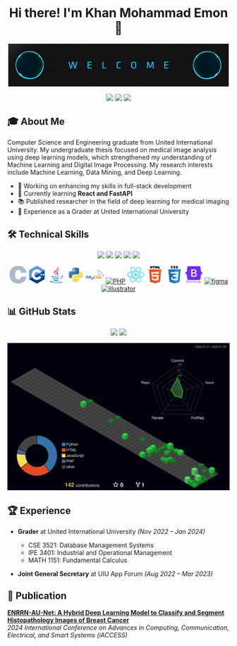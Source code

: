 # <div align="center">Hi there! I'm Khan Mohammad Emon 👋</div>

<p align="center"> 
  <img src="https://github.com/EMONEK/EMONEK/blob/main/mOZpPGs.gif" alt="Hello" width="500px">
</p>

<div align="center">
  <a href="mailto:kemon201394@gmail.com"><img src="https://img.shields.io/badge/Email-kemon201394%40gmail.com-blue?style=for-the-badge&logo=gmail"></a>
  <a href="https://khanmohammademon.github.io/newWebsite/"><img src="https://img.shields.io/badge/Portfolio-Visit%20Website-green?style=for-the-badge&logo=safari"></a>
  <a href="https://khanmohammademon.github.io/newWebsite/images/Emon's_CV.pdf"><img src="https://img.shields.io/badge/Resume-Download%20CV-red?style=for-the-badge&logo=adobe-acrobat-reader"></a>
</div>

## 🎓 About Me

Computer Science and Engineering graduate from United International University. My undergraduate thesis focused on medical image analysis using deep learning models, which strengthened my understanding of Machine Learning and Digital Image Processing. My research interests include Machine Learning, Data Mining, and Deep Learning.

- 🔭 Working on enhancing my skills in full-stack development
- 🌱 Currently learning **React and FastAPI**
- 📚 Published researcher in the field of deep learning for medical imaging
- 💼 Experience as a Grader at United International University

## 🛠️ Technical Skills

<p align="center">
  <img src="https://img.shields.io/badge/Languages-C%20%7C%20C++%20%7C%20Java%20%7C%20Python%20%7C%20PHP%20%7C%20JavaScript-blue?style=for-the-badge">
  <img src="https://img.shields.io/badge/Web-HTML%20%7C%20CSS%20%7C%20Bootstrap%20%7C%20React-orange?style=for-the-badge">
  <img src="https://img.shields.io/badge/Database-MySQL-green?style=for-the-badge">
  <img src="https://img.shields.io/badge/ML%20Frameworks-Keras%20%7C%20PyTorch-red?style=for-the-badge">
  <img src="https://img.shields.io/badge/Tools-Git%20%7C%20GitHub%20%7C%20LaTeX%20%7C%20Jira-gray?style=for-the-badge">
</p>

<p align="center">
  <a href="#"><img src="https://raw.githubusercontent.com/devicons/devicon/master/icons/c/c-original.svg" alt="c" width="40" height="40"/></a>
  <a href="#"><img src="https://raw.githubusercontent.com/devicons/devicon/master/icons/cplusplus/cplusplus-original.svg" alt="cplusplus" width="40" height="40"/></a>
  <a href="#"><img src="https://raw.githubusercontent.com/devicons/devicon/master/icons/java/java-original.svg" alt="java" width="40" height="40"/></a>
  <a href="#"><img src="https://raw.githubusercontent.com/devicons/devicon/master/icons/python/python-original.svg" alt="python" width="40" height="40"/></a>
  <a href="#"><img src="https://raw.githubusercontent.com/devicons/devicon/master/icons/mysql/mysql-original-wordmark.svg" alt="mysql" width="40" height="40"/></a>
  <a href="#"><img src="https://www.php.net/images/logos/new-php-logo.svg" alt="PHP" width="40" height="40"/></a>
  <a href="#"><img src="https://raw.githubusercontent.com/devicons/devicon/master/icons/react/react-original.svg" alt="react" width="40" height="40"/></a>
  <a href="#"><img src="https://raw.githubusercontent.com/devicons/devicon/master/icons/html5/html5-original-wordmark.svg" alt="html5" width="40" height="40"/></a>
  <a href="#"><img src="https://raw.githubusercontent.com/devicons/devicon/master/icons/css3/css3-original-wordmark.svg" alt="css3" width="40" height="40"/></a>
  <a href="#"><img src="https://raw.githubusercontent.com/devicons/devicon/master/icons/bootstrap/bootstrap-plain-wordmark.svg" alt="bootstrap" width="40" height="40"/></a>
  <a href="#"><img src="https://www.vectorlogo.zone/logos/figma/figma-icon.svg" alt="figma" width="40" height="40"/></a>
  <a href="#"><img src="https://www.vectorlogo.zone/logos/adobe_illustrator/adobe_illustrator-icon.svg" alt="illustrator" width="40" height="40"/></a>
</p>

## 📊 GitHub Stats

<div align="center">
  <img height="180em" src="https://github-readme-stats.vercel.app/api?username=KHANMOHAMMADEMON&show_icons=true&theme=cobalt" />
  <img height="180em" src="https://github-readme-stats.vercel.app/api/top-langs/?username=KHANMOHAMMADEMON&layout=compact&theme=cobalt" />
</div>

![](./profile-3d-contrib/profile-night-green.svg)

## 🏆 Experience

- **Grader** at United International University *(Nov 2022 – Jan 2024)*
  - CSE 3521: Database Management Systems
  - IPE 3401: Industrial and Operational Management
  - MATH 1151: Fundamental Calculus

- **Joint General Secretary** at UIU App Forum *(Aug 2022 – Mar 2023)*

## 📝 Publication

**[ENRRN-AU-Net: A Hybrid Deep Learning Model to Classify and Segment Histopathology Images of Breast Cancer](https://ieeexplore.ieee.org/abstract/document/10499623/)**  
*2024 International Conference on Advances in Computing, Communication, Electrical, and Smart Systems (iACCESS)*



